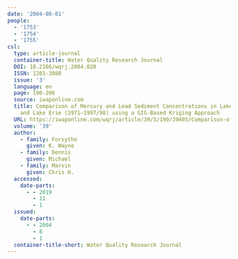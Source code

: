 ```yaml
---
date: '2004-08-01'
people:
  - '1753'
  - '1754'
  - '1755'
csl:
  type: article-journal
  container-title: Water Quality Research Journal
  DOI: 10.2166/wqrj.2004.028
  ISSN: 1201-3080
  issue: '3'
  language: en
  page: 190-206
  source: iwaponline.com
  title: Comparison of Mercury and Lead Sediment Concentrations in Lake Ontario (1968-1998)
    and Lake Erie (1971–1997/98) using a GIS-Based Kriging Approach
  URL: https://iwaponline.com/wqrj/article/39/3/190/39405/Comparison-of-Mercury-and-Lead-Sediment
  volume: '39'
  author:
    - family: Forsythe
      given: K. Wayne
    - family: Dennis
      given: Michael
    - family: Marvin
      given: Chris H.
  accessed:
    date-parts:
      - - 2019
        - 11
        - 1
  issued:
    date-parts:
      - - 2004
        - 8
        - 1
  container-title-short: Water Quality Research Journal
---
```

